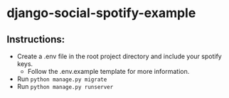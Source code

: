 # django-social-spotify-example

## Instructions:

* Create a .env file in the root project directory and include your spotify keys.
  * Follow the .env.example template for more information.
* Run `python manage.py migrate`
* Run `python manage.py runserver`
